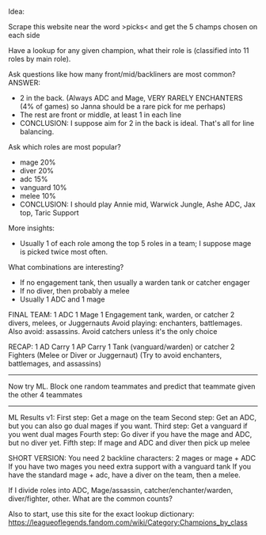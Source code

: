 Idea:

Scrape this website near the word >picks< and get the 5 champs chosen on each side

Have a lookup for any given champion, what their role is (classified into 11 roles by main role).

Ask questions like how many front/mid/backliners are most common?
ANSWER: 
- 2 in the back.  (Always ADC and Mage, VERY RARELY ENCHANTERS (4% of games) so Janna should be a rare pick for me perhaps)
- The rest are front or middle, at least 1 in each line
- CONCLUSION: I suppose aim for 2 in the back is ideal.  That's all for line balancing.

Ask which roles are most popular?
- mage 20%
- diver 20%
- adc 15%
- vanguard 10%
- melee 10%
- CONCLUSION: I should play Annie mid, Warwick Jungle, Ashe ADC, Jax top, Taric Support

More insights:
- Usually 1 of each role among the top 5 roles in a team; I suppose mage is picked twice most often.


What combinations are interesting?
- If no engagement tank, then usually a warden tank or catcher engager
- If no diver, then probably a melee
- Usually 1 ADC and 1 mage


FINAL TEAM:
1 ADC
1 Mage
1 Engagement tank, warden, or catcher
2 divers, melees, or Juggernauts
Avoid playing: enchanters, battlemages.  Also avoid: assassins.  Avoid catchers unless it's the only choice


RECAP:
1 AD Carry
1 AP Carry
1 Tank (vanguard/warden) or catcher
2 Fighters (Melee or Diver or Juggernaut)
(Try to avoid enchanters, battlemages, and assassins)



***
Now try ML.  Block one random teammates and predict that teammate given the other 4 teammates
***

ML Results v1:
First step: Get a mage on the team
Second step: Get an ADC, but you can also go dual mages if you want.
Third step: Get a vanguard if you went dual mages
Fourth step: Go diver if you have the mage and ADC, but no diver yet.
Fifth step: If mage and ADC and diver then pick up melee

SHORT VERSION:
You need 2 backline characters: 2 mages or mage + ADC
If you have two mages you need extra support with a vanguard tank
If you have the standard mage + adc, have a diver on the team, then a melee.






If I divide roles into ADC, Mage/assassin, catcher/enchanter/warden, diver/fighter, other.  What are the common counts?



Also to start, use this site for the exact lookup dictionary:
https://leagueoflegends.fandom.com/wiki/Category:Champions_by_class